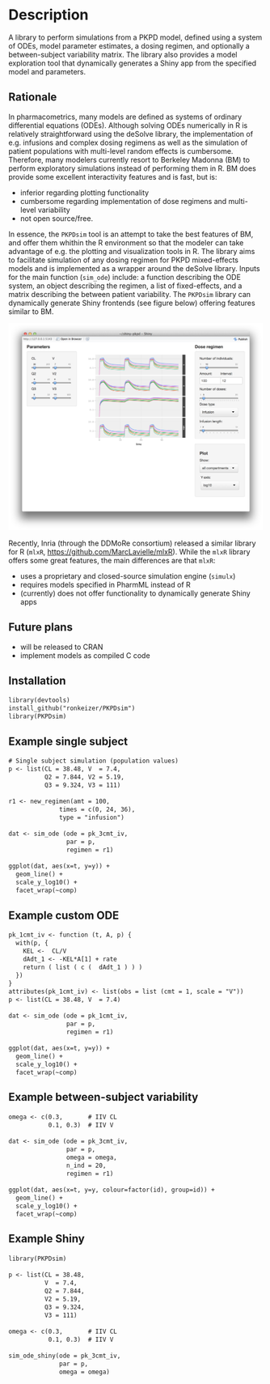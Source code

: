 # Description

A library to perform simulations from a PKPD model, defined using a system of ODEs, model parameter estimates, a dosing regimen, and optionally a between-subject variability matrix. The library also provides a model exploration tool that dynamically generates a Shiny app from the specified model and parameters.

## Rationale

In pharmacometrics, many models are defined as systems of ordinary differential equations (ODEs). Although solving ODEs numerically in R is relatively straightforward using the deSolve library, the implementation of e.g. infusions and complex dosing regimens as well as the simulation of patient populations with multi-level random effects is cumbersome. Therefore, many modelers currently resort to Berkeley Madonna (BM) to perform exploratory simulations instead of performing them in R. BM does provide some excellent interactivity features and is fast, but is: 

- inferior regarding plotting functionality
- cumbersome regarding implementation of dose regimens and multi-level variability 
- not open source/free. 

In essence, the `PKPDsim` tool is an attempt to take the best features of BM, and offer them whithin the R environment so that the modeler can take advantage of e.g. the plotting and visualization tools in R. The library aims to facilitate simulation of any dosing regimen for PKPD mixed-effects models and is implemented as a wrapper around the deSolve library. Inputs for the main function (`sim_ode`) include: a function describing the ODE system, an object describing the regimen, a list of fixed-effects, and a matrix describing the between patient variability. The `PKPDsim` library can dynamically generate Shiny frontends (see figure below) offering features similar to BM. 

![Shiny](images/shiny.png "Shiny example")

Recently, Inria (through the DDMoRe consortium) released a similar library for R (`mlxR`, https://github.com/MarcLavielle/mlxR). While the `mlxR` library offers some great features, the main differences are that `mlxR`:

- uses a proprietary and closed-source simulation engine (`simulx`)
- requires models specified in PharmML instead of R
- (currently) does not offer functionality to dynamically generate Shiny apps

## Future plans
- will be released to CRAN
- implement models as compiled C code

## Installation

```
library(devtools)
install_github("ronkeizer/PKPDsim")
library(PKPDsim)
```

## Example single subject

```
# Single subject simulation (population values)
p <- list(CL = 38.48, V  = 7.4,
          Q2 = 7.844, V2 = 5.19,
          Q3 = 9.324, V3 = 111)

r1 <- new_regimen(amt = 100,
              times = c(0, 24, 36),
              type = "infusion")

dat <- sim_ode (ode = pk_3cmt_iv,
                par = p,
                regimen = r1)

ggplot(dat, aes(x=t, y=y)) +
  geom_line() +
  scale_y_log10() +
  facet_wrap(~comp)
```

## Example custom ODE

```
pk_1cmt_iv <- function (t, A, p) {
  with(p, {
    KEL <-  CL/V
    dAdt_1 <- -KEL*A[1] + rate
    return ( list ( c (  dAdt_1 ) ) )
  })
}
attributes(pk_1cmt_iv) <- list(obs = list (cmt = 1, scale = "V"))
p <- list(CL = 38.48, V  = 7.4)

dat <- sim_ode (ode = pk_1cmt_iv,
                par = p,
                regimen = r1)

ggplot(dat, aes(x=t, y=y)) +
  geom_line() +
  scale_y_log10() +
  facet_wrap(~comp)
```


## Example between-subject variability
```
omega <- c(0.3,       # IIV CL
           0.1, 0.3)  # IIV V

dat <- sim_ode (ode = pk_3cmt_iv,
                par = p,
                omega = omega,
                n_ind = 20,
                regimen = r1)

ggplot(dat, aes(x=t, y=y, colour=factor(id), group=id)) +
  geom_line() +
  scale_y_log10() +
  facet_wrap(~comp)
```

## Example Shiny
```
library(PKPDsim)

p <- list(CL = 38.48,
          V  = 7.4,
          Q2 = 7.844,
          V2 = 5.19,
          Q3 = 9.324,
          V3 = 111)

omega <- c(0.3,       # IIV CL
           0.1, 0.3)  # IIV V

sim_ode_shiny(ode = pk_3cmt_iv,
              par = p,
              omega = omega)
```
